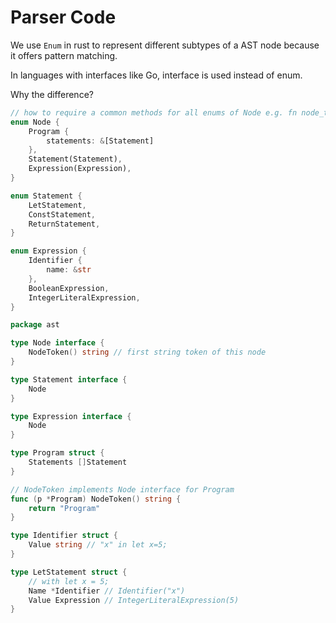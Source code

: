 # Parser Code

We use `Enum` in rust to represent different subtypes of a AST node because
it offers pattern matching.

In languages with interfaces like Go, interface is used instead of enum.

Why the difference?

```rust
// how to require a common methods for all enums of Node e.g. fn node_token(&self) -> string
enum Node {
    Program {
        statements: &[Statement]
    },
    Statement(Statement),
    Expression(Expression),
}

enum Statement {
    LetStatement,
    ConstStatement,
    ReturnStatement,
}

enum Expression {
    Identifier {
        name: &str
    },
    BooleanExpression,
    IntegerLiteralExpression,
}
```

```go
package ast

type Node interface {
	NodeToken() string // first string token of this node
}

type Statement interface {
	Node
}

type Expression interface {
	Node
}

type Program struct {
	Statements []Statement
}

// NodeToken implements Node interface for Program
func (p *Program) NodeToken() string {
    return "Program"
}

type Identifier struct {
    Value string // "x" in let x=5;
}

type LetStatement struct {
	// with let x = 5;
	Name *Identifier // Identifier("x")
	Value Expression // IntegerLiteralExpression(5)
}
```
